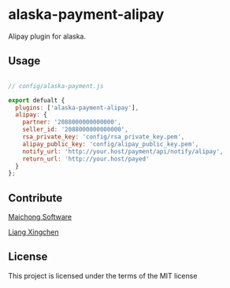 # alaska-payment-alipay

Alipay plugin for alaska.

## Usage

```js

// config/alaska-payment.js

export defualt {
  plugins: ['alaska-payment-alipay'],
  alipay: {
    partner: '2088000000000000',
    seller_id: '2088000000000000',
    rsa_private_key: 'config/rsa_private_key.pem',
    alipay_public_key: 'config/alipay_public_key.pem',
    notify_url: 'http://your.host/payment/api/notify/alipay',
    return_url: 'http://your.host/payed'
  }
};

```

## Contribute
[Maichong Software](http://maichong.it)

[Liang Xingchen](https://github.com/liangxingchen)

## License

This project is licensed under the terms of the MIT license
